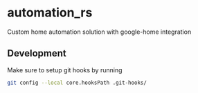 # automation_rs

Custom home automation solution with google-home integration

## Development

Make sure to setup git hooks by running

```sh
git config --local core.hooksPath .git-hooks/
```
